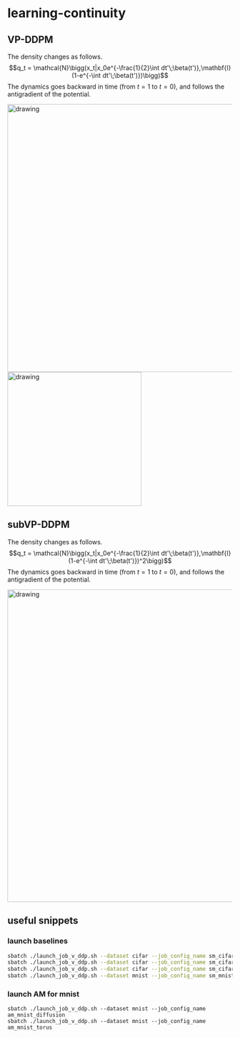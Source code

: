 # learning-continuity

## VP-DDPM
The density changes as follows.
$$q_t = \mathcal{N}\bigg(x_t|x_0e^{-\frac{1}{2}\int dt'\;\beta(t')},\mathbf{I}(1-e^{-\int dt'\;\beta(t')})\bigg)$$
The dynamics goes backward in time (from $t=1$ to $t=0$), and follows the antigradient of the potential.

<img src="https://github.com/necludov/learning-continuity/blob/main/notebooks/gifs/vpddpm.gif" alt="drawing" width="600"/>
<img src="https://github.com/necludov/learning-continuity/blob/main/notebooks/gifs/mnist_vp.gif" alt="drawing" width="300"/>

## subVP-DDPM
The density changes as follows.
$$q_t = \mathcal{N}\bigg(x_t|x_0e^{-\frac{1}{2}\int dt'\;\beta(t')},\mathbf{I}(1-e^{-\int dt'\;\beta(t')})^2\bigg)$$
The dynamics goes backward in time (from $t=1$ to $t=0$), and follows the antigradient of the potential.

<img src="https://github.com/necludov/learning-continuity/blob/main/notebooks/gifs/subvpddpm.gif" alt="drawing" width="700"/>

## useful snippets

### launch baselines
```bash
sbatch ./launch_job_v_ddp.sh --dataset cifar --job_config_name sm_cifar_color
sbatch ./launch_job_v_ddp.sh --dataset cifar --job_config_name sm_cifar_diffusion
sbatch ./launch_job_v_ddp.sh --dataset cifar --job_config_name sm_cifar_superres
sbatch ./launch_job_v_ddp.sh --dataset mnist --job_config_name sm_mnist_diffusion
```

### launch AM for mnist
```
sbatch ./launch_job_v_ddp.sh --dataset mnist --job_config_name am_mnist_diffusion
sbatch ./launch_job_v_ddp.sh --dataset mnist --job_config_name am_mnist_torus
```
